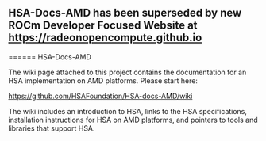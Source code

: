
## HSA-Docs-AMD has been superseded by new ROCm Developer Focused Website at https://radeonopencompute.github.io
======
HSA-Docs-AMD

The wiki page attached to this project contains the documentation for an HSA 
implementation on AMD platforms.  Please start here:

https://github.com/HSAFoundation/HSA-docs-AMD/wiki

The wiki includes an introduction to HSA, links to the HSA specifications, 
installation instructions for HSA on AMD platforms, and pointers to tools 
and libraries that support HSA.


